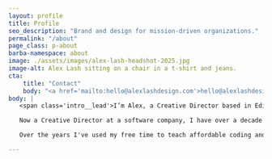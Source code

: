 ```yaml
---
layout: profile
title: Profile
seo_description: "Brand and design for mission-driven organizations."
permalink: "/about"
page_class: p-about
barba-namespace: about
image: ./assets/images/alex-lash-headshot-2025.jpg
image-alt: Alex Lash sitting on a chair in a t-shirt and jeans.
cta: 
    title: "Contact"
    body: "<a href='mailto:hello@alexlashdesign.com'>hello@alexlashdesign.com</a>"
body: |
   <span class='intro__lead'>I’m Alex, a Creative Director based in Edinburgh.</span> My happy place is where design meets logistics. I'm the kind of designer who color-codes project timelines and gets a genuine rush from nailing a launch. I'm also passionate about design that _does_ good as much as it _looks_ good.

   Now a Creative Director at a software company, I have over a decade of experience working at the intersection of design and technology across diverse business sectors. Growing with and supporting my team has been one of the most fulfilling aspects of my career, while community work keeps me grounded. 

   Over the years I've used my free time to teach affordable coding and design classes, foster cats, and support local nonprofits.

---
```

